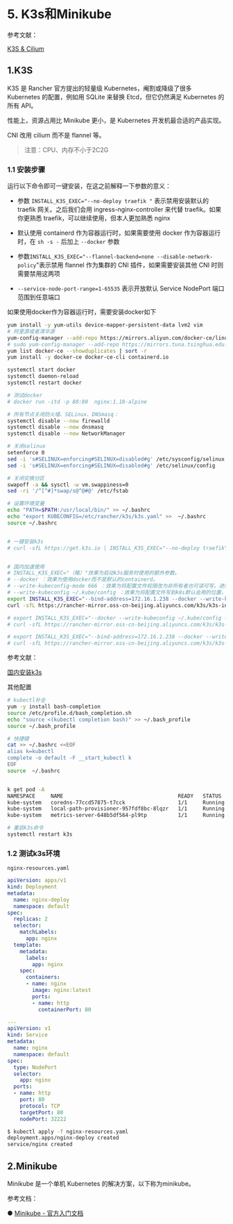 # 5. K3s和Minikube


参考文献：

[K3S & Cilium](https://www.yuque.com/leryn/wiki/cloud.k8s.k3s#THAKk)


## 1.K3S

K3S 是 Rancher 官方提出的轻量级 Kubernetes，阉割或降级了很多 Kubernetes 的配置，例如用 SQLite 来替换 Etcd，但它仍然满足 Kubernetes 的所有 API。

性能上，资源占用比 Minikube 更小，是 Kubernetes 开发机最合适的产品实现。

CNI 改用 cilium 而不是 flannel 等。


> 注意：CPU、内存不小于2C2G





### 1.1 安装步骤

运行以下命令即可一键安装，在这之前解释一下参数的意义：

- 参数 `INSTALL_K3S_EXEC="--no-deploy traefik "` 表示禁用安装默认的 traefik 网关。之后我们会用 ingress-nginx-controller 来代替 traefik。如果你更熟悉 traefik，可以继续使用，但本人更加熟悉 nginx

- 默认使用 containerd 作为容器运行时，如果需要使用 docker 作为容器运行时，在 `sh -s -`  后加上 `--docker` 参数

- 参数`INSTALL_K3S_EXEC="--flannel-backend=none --disable-network-policy`"表示禁用 flannel 作为集群的 CNI 插件，如果需要安装其他 CNI 时则需要禁用这两项

- `--service-node-port-range=1-65535` 表示开放默认 Service NodePort 端口范围到任意端口


如果使用docker作为容器运行时，需要安装docker如下

```sh
yum install -y yum-utils device-mapper-persistent-data lvm2 vim
# 阿里源或者清华源 
yum-config-manager --add-repo https://mirrors.aliyun.com/docker-ce/linux/centos/docker-ce.repo
# sudo yum-config-manager --add-repo https://mirrors.tuna.tsinghua.edu.cn/docker-ce/linux/centos/docker-ce.repo
yum list docker-ce --showduplicates | sort -r
yum install -y docker-ce docker-ce-cli containerd.io

systemctl start docker
systemctl daemon-reload
systemctl restart docker

# 测试docker
# docker run -itd -p 80:80  nginx:1.18-alpine
```



```sh
# 所有节点关闭防火墙、SELinux、DNSmasq：
systemctl disable --now firewalld
systemctl disable --now dnsmasq
systemctl disable --now NetworkManager

# 关闭selinux
setenforce 0
sed -i 's#SELINUX=enforcing#SELINUX=disabled#g' /etc/sysconfig/selinux
sed -i 's#SELINUX=enforcing#SELINUX=disabled#g' /etc/selinux/config

# 关闭交换分区
swapoff -a && sysctl -w vm.swappiness=0
sed -ri '/^[^#]*swap/s@^@#@' /etc/fstab

# 设置环境变量
echo "PATH=$PATH:/usr/local/bin/" >> ~/.bashrc
echo "export KUBECONFIG=/etc/rancher/k3s/k3s.yaml" >>  ~/.bashrc
source ~/.bashrc


# 一键安装k3s
# curl -sfL https://get.k3s.io | INSTALL_K3S_EXEC="--no-deploy traefik" sh -s - --docker


# 国内加速使用
# INSTALL_K3S_EXEC="（略）"效果为启动k3s服务时使用的额外参数。
# --docker ：效果为使用docker而不是默认的containerd。
# --write-kubeconfig-mode 666 ：效果为将配置文件权限改为非所有者也可读可写，进而使kubectl命令无需root或sudo。
# --write-kubeconfig ~/.kube/config ：效果为将配置文件写到k8s默认会用的位置，而不是k3s默认的位置/etc/rancher/k3s/k3s.yaml。后者会导致istio、helm需要额外设置或无法运行。
export INSTALL_K3S_EXEC="--bind-address=172.16.1.238 --docker --write-kubeconfig ~/.kube/config --write-kubeconfig-mode 666 --disable traefik --service-node-port-range=1-65535"
curl -sfL https://rancher-mirror.oss-cn-beijing.aliyuncs.com/k3s/k3s-install.sh | INSTALL_K3S_MIRROR=cn sh -

# export INSTALL_K3S_EXEC="--docker --write-kubeconfig ~/.kube/config --write-kubeconfig-mode 666 --disable traefik --service-node-port-range=1-65535"
# curl -sfL https://rancher-mirror.oss-cn-beijing.aliyuncs.com/k3s/k3s-install.sh | INSTALL_K3S_MIRROR=cn sh - 

# export INSTALL_K3S_EXEC="--bind-address=172.16.1.238 --docker --write-kubeconfig ~/.kube/config --write-kubeconfig-mode 666 --disable traefik --flannel-backend=none --disable-network-policy --service-node-port-range=1-65535"
# curl -sfL https://rancher-mirror.oss-cn-beijing.aliyuncs.com/k3s/k3s-install.sh | INSTALL_K3S_MIRROR=cn sh -
```


参考文献：

[国内安装k3s](https://www.cnblogs.com/aric2016/p/12543621.html)



其他配置

```sh
# kubectl补全
yum -y install bash-completion
source /etc/profile.d/bash_completion.sh
echo "source <(kubectl completion bash)" >> ~/.bash_profile
source ~/.bash_profile

# 快捷键
cat >> ~/.bashrc <<EOF
alias k=kubectl
complete -o default -F __start_kubectl k
EOF
source  ~/.bashrc


k get pod -A
NAMESPACE     NAME                                     READY   STATUS    RESTARTS   AGE
kube-system   coredns-77ccd57875-t7cck                 1/1     Running   0          60s
kube-system   local-path-provisioner-957fdf8bc-8lqzr   1/1     Running   0          60s
kube-system   metrics-server-648b5df564-pl9tp          1/1     Running   0          60s

# 重启k3s命令
systemctl restart k3s
```




### 1.2 测试k3s环境

`nginx-resources.yaml`

```yaml
apiVersion: apps/v1
kind: Deployment
metadata:
  name: nginx-deploy
  namespace: default
spec:
  replicas: 2
  selector:
    matchLabels:
      app: nginx
  template:
    metadata:
      labels:
        app: nginx
    spec:
      containers:
      - name: nginx
        image: nginx:latest
        ports:
        - name: http
          containerPort: 80

---
apiVersion: v1
kind: Service
metadata:
  name: nginx
  namespace: default
spec:
  type: NodePort
  selector:
    app: nginx
  ports:
  - name: http
    port: 80
    protocol: TCP
    targetPort: 80
    nodePort: 32222
```

```sh
$ kubectl apply -f nginx-resources.yaml
deployment.apps/nginx-deploy created
service/nginx created
```


## 2.Minikube

Minikube 是一个单机 Kubernetes 的解决方案，以下称为minikube。

参考文档：

● [Minikube - 官方入门文档](https://minikube.sigs.k8s.io/docs/start/)
